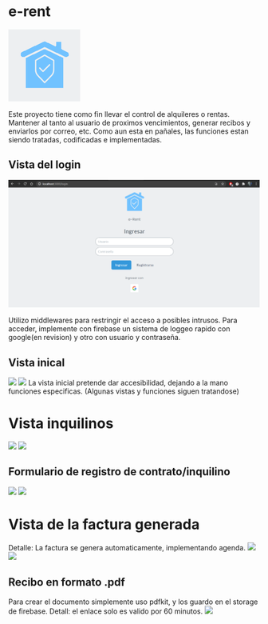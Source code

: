 # e-rent
 <img src="./public/images/icons/eRent144x144.png" />

Este proyecto tiene como fin llevar el control de alquileres o rentas. Mantener al tanto al usuario de proximos vencimientos, generar recibos y enviarlos por correo, etc.
Como aun esta en pañales, las funciones estan siendo tratadas, codificadas e implementadas.

## Vista del login
 <img src="./docs/images/loginview.png"/>

Utilizo middlewares para restringir el acceso a posibles intrusos. Para acceder, implemente con firebase un sistema de loggeo rapido con google(en revision) y otro con usuario y contraseña.

## Vista inical
 <img src="./docs/images/homeview.png"/>
 <img src="./docs/images/homeview-mobile.png"/>
La vista inicial pretende dar accesibilidad, dejando a la mano funciones especificas. 
(Algunas vistas y funciones siguen tratandose)

# Vista inquilinos
 <img src="./docs/images/inquilinosview.png"/>
 <img src="./docs/images/inquilinosview-mobile.png"/>

## Formulario de registro de contrato/inquilino
 <img src="./docs/images/newcontract.png"/>
 <img src="./docs/images/newcontract-mobile.png"/>


# Vista de la factura generada
Detalle: La factura se genera automaticamente, implementando agenda. 
 <img src="./docs/images/invoicedetailview.png"/>
 <img src="./docs/images/invoicedetailview-mobile.png"/>

## Recibo en formato .pdf
Para crear el documento simplemente uso pdfkit, y los guardo en el storage de firebase. 
Detall: el enlace solo es valido por 60 minutos.
 <img src="./docs/images/paymentfile.png"/>

